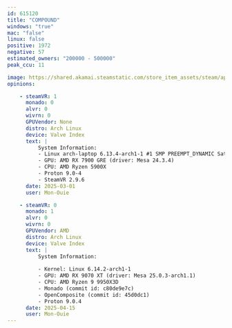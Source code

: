 ```yaml
---
id: 615120
title: "COMPOUND"
windows: "true"
mac: "false"
linux: false
positive: 1972
negative: 57
estimated_owners: "200000 - 500000"
peak_ccu: 11

image: https://shared.akamai.steamstatic.com/store_item_assets/steam/apps/615120/header.jpg?t=1723940379
opinions:

    - steamVR: 1
      monado: 0
      alvr: 0
      wivrn: 0
      GPUVendor: None
      distro: Arch Linux
      device: Valve Index
      text: |
          System Information:
          - Linux arch-laptop 6.13.4-arch1-1 #1 SMP PREEMPT_DYNAMIC Sat, 22 Feb 2025 00:37:05 +0000 x86_64 GNU/Linux
          - GPU: AMD RX 7900 GRE (driver: Mesa 24.3.4)
          - CPU: AMD Ryzen 5900X
          - Proton 9.0-4
          - SteamVR 2.9.6
      date: 2025-03-01
      user: Mon-Ouie

    - steamVR: 0
      monado: 1
      alvr: 0
      wivrn: 0
      GPUVendor: AMD
      distro: Arch Linux
      device: Valve Index
      text: |
          System Information:
           
          - Kernel: Linux 6.14.2-arch1-1 
          - GPU: AMD RX 9070 XT (driver: Mesa 25.0.3-arch1.1)
          - CPU: AMD Ryzen 9 9950X3D 
          - Monado (commit id: c80de9e7c)
          - OpenComposite (commit id: 45d0dc1) 
          - Proton 9.0.4
      date: 2025-04-15
      user: Mon-Ouie
---
```

